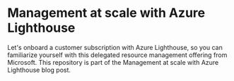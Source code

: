 # Management at scale with Azure Lighthouse

Let's onboard a customer subscription with Azure Lighthouse, so you can familiarize yourself with this delegated resource management offering from Microsoft. 
This repository is part of the Management at scale with Azure Lighthouse blog post.

